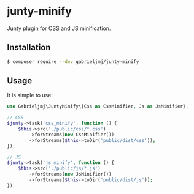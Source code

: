 junty-minify
============
Junty plugin for CSS and JS minification.

## Installation
```bash
$ composer require --dev gabrieljmj/junty-minify
```

## Usage
It is simple to use:
```php
use Gabrieljmj\JuntyMinify\{Css as CssMinifier, Js as JsMinifier};

// CSS
$junty->task('css_minify', function () {
    $this->src('./public/css/*.css')
        ->forStreams(new CssMinifier())
        ->forStreams($this->toDir('public/dist/css'));
});

// JS
$junty->task('js_minify', function () {
    $this->src('./public/js/*.js')
        ->forStreams(new JsMinifier())
        ->forStreams($this->toDir('public/dist/js'));
});
```